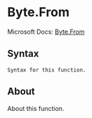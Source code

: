 ---
---

# Byte.From

Microsoft Docs: [Byte.From](https://docs.microsoft.com/en-us/powerquery-m/byte-from)

## Syntax

```
Syntax for this function.
```

## About

About this function.

